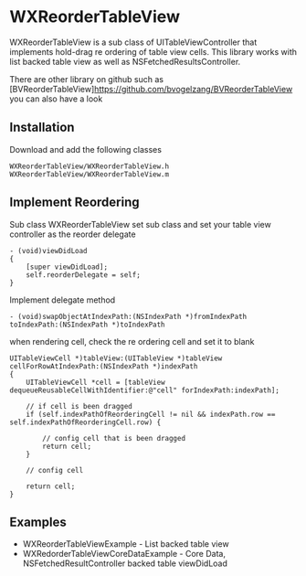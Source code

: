 WXReorderTableView
==================

WXReorderTableView is a sub class of UITableViewController that implements hold-drag re ordering of table view cells. 
This library works with list backed table view as well as NSFetchedResultsController.

There are other library on github such as [BVReorderTableView]https://github.com/bvogelzang/BVReorderTableView you can
also have a look

Installation
------------

Download and add the following classes

    WXReorderTableView/WXReorderTableView.h  
    WXReorderTableView/WXReorderTableView.m
  
Implement Reordering
--------------------

Sub class WXReorderTableView set sub class and set your table view controller as the reorder delegate

    - (void)viewDidLoad
    {
        [super viewDidLoad];
        self.reorderDelegate = self;
    }
  
Implement delegate method

    - (void)swapObjectAtIndexPath:(NSIndexPath *)fromIndexPath toIndexPath:(NSIndexPath *)toIndexPath
  
when rendering cell, check the re ordering cell and set it to blank

    UITableViewCell *)tableView:(UITableView *)tableView cellForRowAtIndexPath:(NSIndexPath *)indexPath
    {
        UITableViewCell *cell = [tableView dequeueReusableCellWithIdentifier:@"cell" forIndexPath:indexPath];
    
        // if cell is been dragged
        if (self.indexPathOfReorderingCell != nil && indexPath.row == self.indexPathOfReorderingCell.row) {
            
            // config cell that is been dragged
            return cell;
        }
    
        // config cell
        
        return cell;
    }
  
  
Examples
--------

* WXReorderTableViewExample - List backed table view
* WXRedorderTableViewCoreDataExample - Core Data, NSFetchedResultController backed table viewDidLoad


